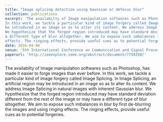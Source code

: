 ```yaml
---
title: "Image splicing detection using Gaussian or defocus blur"
collection: publications
excerpt: 'The availabilty of Image manipulation softwares such as Photoshop, has made it easier to forge images than ever before.
In this work, we tackle a particular kind of image forgery called Image Splicing. In Image Splicing, an artificial region may 
be introduced in an image so as to alter its content. We address Image Splicing in natural images with inherent Gaussian blur.
We hypothesize that the forged region introduced may have standard deviation different from the rest of the image or may have 
a different type of blur altogether. We aim to expose such imbalances in blur by first de-blurring the images and using ringing 
effects. The ringing effects, provide useful cues as to potential forgeries.<br/> <br/> '
date: 2016-04-06
venue: '5th International Conference on Communication and Signal Processing(ICCSP)'
paperurl: 'http://ieeexplore.ieee.org/abstract/document/7754350/'
---
```

The availabilty of Image manipulation softwares such as Photoshop, has made it easier to forge images than ever before.
In this work, we tackle a particular kind of image forgery called Image Splicing. In Image Splicing, an artificial region may 
be introduced in an image so as to alter its content. We address Image Splicing in natural images with inherent Gaussian blur.
We hypothesize that the forged region introduced may have standard deviation different from the rest of the image or may have 
a different type of blur altogether. We aim to expose such imbalances in blur by first de-blurring the images and using ringing 
effects. The ringing effects, provide useful cues as to potential forgeries.
